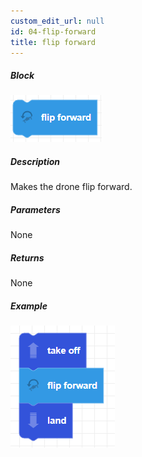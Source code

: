 ```yaml
---
custom_edit_url: null
id: 04-flip-forward
title: flip forward
---
```


##### Block

![flipfoward image](flipforward.png)

##### Description

Makes the drone flip forward.

##### Parameters

None

##### Returns

None

##### Example

![flipforward iamge](flipforward_example.png)
